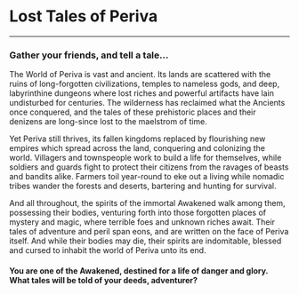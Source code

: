 # Lost Tales of Periva
___
### Gather your friends, and tell a tale...

The World of Periva is vast and ancient. Its lands are scattered with the ruins of long-forgotten civilizations, temples to nameless gods, and deep, labyrinthine dungeons where lost riches and powerful artifacts have lain undisturbed for centuries. The wilderness has reclaimed what the Ancients once conquered, and the tales of these prehistoric places and their denizens are long-since lost to the maelstrom of time.

Yet Periva still thrives, its fallen kingdoms replaced by flourishing new empires which spread across the land, conquering and colonizing the world. Villagers and townspeople work to build a life for themselves, while soldiers and guards fight to protect their citizens from the ravages of beasts and bandits alike. Farmers toil year-round to eke out a living while nomadic tribes wander the forests and deserts, bartering and hunting for survival.

And all throughout, the spirits of the immortal Awakened walk among them, possessing their bodies, venturing forth into those forgotten places of mystery and magic, where terrible foes and unknown riches await. Their tales of adventure and peril span eons, and are written on the face of Periva itself. And while their bodies may die, their spirits are indomitable, blessed and cursed to inhabit the world of Periva unto its end.

#### You are one of the Awakened, destined for a life of danger and glory. What tales will be told of your deeds, adventurer?
